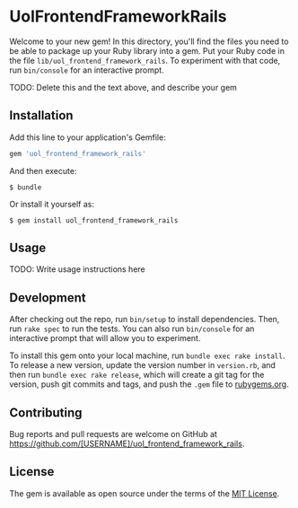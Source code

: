 # UolFrontendFrameworkRails

Welcome to your new gem! In this directory, you'll find the files you need to be able to package up your Ruby library into a gem. Put your Ruby code in the file `lib/uol_frontend_framework_rails`. To experiment with that code, run `bin/console` for an interactive prompt.

TODO: Delete this and the text above, and describe your gem

## Installation

Add this line to your application's Gemfile:

```ruby
gem 'uol_frontend_framework_rails'
```

And then execute:

    $ bundle

Or install it yourself as:

    $ gem install uol_frontend_framework_rails

## Usage

TODO: Write usage instructions here

## Development

After checking out the repo, run `bin/setup` to install dependencies. Then, run `rake spec` to run the tests. You can also run `bin/console` for an interactive prompt that will allow you to experiment.

To install this gem onto your local machine, run `bundle exec rake install`. To release a new version, update the version number in `version.rb`, and then run `bundle exec rake release`, which will create a git tag for the version, push git commits and tags, and push the `.gem` file to [rubygems.org](https://rubygems.org).

## Contributing

Bug reports and pull requests are welcome on GitHub at https://github.com/[USERNAME]/uol_frontend_framework_rails.


## License

The gem is available as open source under the terms of the [MIT License](http://opensource.org/licenses/MIT).


